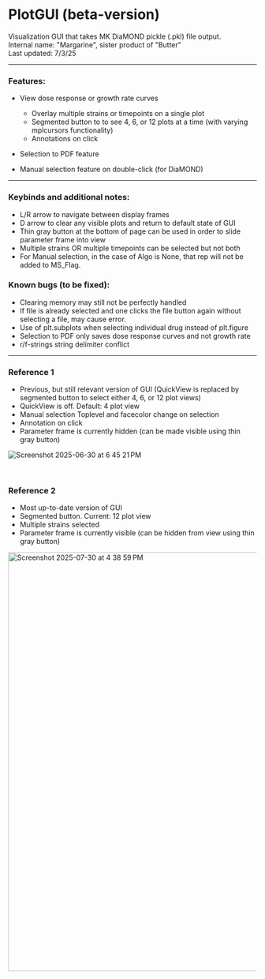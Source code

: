 # PlotGUI (beta-version)
Visualization GUI that takes MK DiaMOND pickle (.pkl) file output. <br>
Internal name: "Margarine", sister product of "Butter" <br>
Last updated: 7/3/25

----------------

### Features:
* View dose response or growth rate curves
  * Overlay multiple strains or timepoints on a single plot
  * Segmented button to to see 4, 6, or 12 plots at a time (with varying mplcursors functionality)
  * Annotations on click 

* Selection to PDF feature

* Manual selection feature on double-click (for DiaMOND)

----------------

### Keybinds and additional notes:
* L/R arrow to navigate between display frames
* D arrow to clear any visible plots and return to default state of GUI
* Thin gray button at the bottom of page can be used in order to slide parameter frame into view
* Multiple strains OR multiple timepoints can be selected but not both
* For Manual selection, in the case of Algo is None, that rep will not be added to MS_Flag. 

### Known bugs (to be fixed):
* Clearing memory may still not be perfectly handled
* If file is already selected and one clicks the file button again without selecting a file, may cause error.
* Use of plt.subplots when selecting individual drug instead of plt.figure
* Selection to PDF only saves dose response curves and not growth rate
* r/f-strings string delimiter conflict
  
  
----------------

### Reference 1<br>

- Previous, but still relevant version of GUI (QuickView is replaced by segmented button to select either 4, 6, or 12 plot views)
- QuickView is off. Default: 4 plot view 
- Manual selection Toplevel and facecolor change on selection 
- Annotation on click
- Parameter frame is currently hidden (can be made visible using thin gray button)

![Screenshot 2025-06-30 at 6 45 21 PM](https://github.com/user-attachments/assets/a8c19272-3f8e-468a-8900-0c32c94fcceb)

<br>

### Reference 2<br>

- Most up-to-date version of GUI
- Segmented button. Current: 12 plot view 
- Multiple strains selected
- Parameter frame is currently visible (can be hidden from view using thin gray button)

<img width="893" height="849" alt="Screenshot 2025-07-30 at 4 38 59 PM" src="https://github.com/user-attachments/assets/b116c8d6-6255-401d-9478-639a1bd8ba4b" />

<br>

